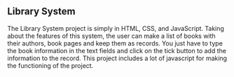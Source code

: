 <h2>Library System</h2>

The Library System project is simply in HTML, CSS, and JavaScript. Taking about the features of this system, the user can make a list of books with their authors, book pages and keep them as records. You just have to type the book information in the text fields and click on the tick button to add the information to the record. This project includes a lot of javascript for making the functioning of the project.<br/>